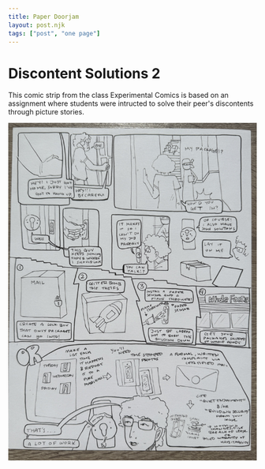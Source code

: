 ```yaml
---
title: Paper Doorjam
layout: post.njk
tags: ["post", "one page"]
---
```


# Discontent Solutions 2
This comic strip from the class Experimental Comics is based on an assignment where students were intructed to solve their peer's discontents through picture stories. 

![A tricky neighbor dispute](/assets/PaperDoorjam.JPG "A comic about what to do if someone in your building props your door open with paper instead of using their key.")